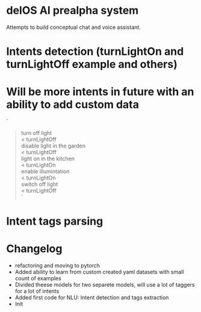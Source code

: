# delOS AI prealpha system
Attempts to build conceptual chat and voice assistant.

# Intents detection (turnLightOn and turnLightOff example and others)
# Will be more intents in future with an ability to add custom data
`
> turn off light <br>
< turnLightOff <br>
> disable light in the garden <br>
< turnLightOff <br>
> light on in the kitchen <br>
< turnLightOn <br>
> enable illumintation <br>
< turnLightOn <br>
> switch off light <br>
< turnLightOff <br>
`
# Intent tags parsing

# Changelog
- refactoring and moving to pytorch
- Added ability to learn from custom created yaml datasets with small count of examples
- Divided theese models for two separete models, will use a lot of taggers for a lot of intents
- Added first code for NLU: Intent detection and tags extraction
- Init
